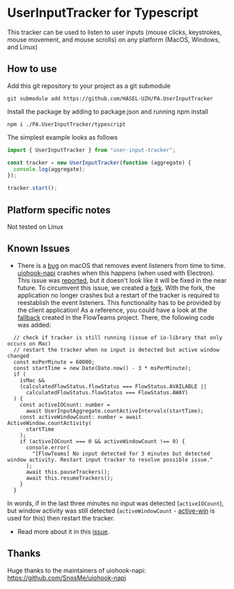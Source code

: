 # UserInputTracker for Typescript

This tracker can be used to listen to user inputs (mouse clicks, keystrokes, mouse movement, and mouse scrolls) on any platform (MacOS, Windows, and Linux)

## How to use

Add this git repository to your project as a git submodule

```
git submodule add https://github.com/HASEL-UZH/PA.UserInputTracker
```

Install the package by adding to package.json and running npm install

```
npm i ./PA.UserInputTracker/typescript
```

The simplest example looks as follows

```ts
import { UserInputTracker } from "user-input-tracker";

const tracker = new UserInputTracker(function (aggregate) {
  console.log(aggregate);
});

tracker.start();
```

## Platform specific notes

Not tested on Linux

## Known Issues

- There is a [bug](https://stackoverflow.com/questions/2969110/cgeventtapcreate-breaks-down-mysteriously-with-key-down-events#2971217) on macOS that removes event listeners from time to time. [uiohook-napi](https://github.com/SnosMe/uiohook-napi) crashes when this happens (when used with Electron). This issue was [reported](https://github.com/SnosMe/uiohook-napi/pull/5), but it doesn't look like it will be fixed in the near future. To circumvent this issue, we created a [fork](https://github.com/HASEL-UZH/uiohook-napi). With the fork, the application no longer crashes but a restart of the tracker is required to reestablish the event listeners. This functionality has to be provided by the client application! As a reference, you could have a look at the [fallback](https://github.com/HASEL-UZH/PA.FlowTeams/commit/cef8c28eed34c82f37aa0f8e34f9f3b520ca9f66) created in the FlowTeams project. There, the following code was added:
```
  // check if tracker is still running (issue of io-library that only occurs on Mac)
  // restart the tracker when no input is detected but active window changed
  const msPerMinute = 60000;
  const startTime = new Date(Date.now() - 3 * msPerMinute);
  if (
    isMac &&
    (calculatedFlowStatus.flowStatus === FlowStatus.AVAILABLE ||
      calculatedFlowStatus.flowStatus === FlowStatus.AWAY)
  ) {
    const activeIOCount: number =
      await UserInputAggregate.countActiveIntervals(startTime);
    const activeWindowCount: number = await ActiveWindow.countActivity(
      startTime
    );
    if (activeIOCount === 0 && activeWindowCount !== 0) {
      console.error(
        "[FlowTeams] No input detected for 3 minutes but detected window activity. Restart input tracker to resolve possible issue."
      );
      await this.pauseTrackers();
      await this.resumeTrackers();
    }
  }
```
In words, if in the last three minutes no input was detected (`activeIOCount`), but window activity was still detected (`activeWindowCount` - [active-win](https://www.npmjs.com/package/active-win) is used for this) then restart the tracker.

  - Read more about it in this [issue](https://github.com/HASEL-UZH/PA.UserInputTracker/issues/4).

## Thanks

Huge thanks to the maintainers of uiohook-napi: https://github.com/SnosMe/uiohook-napi
